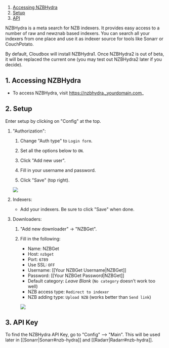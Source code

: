 

<!-- TOC depthFrom:1 depthTo:6 withLinks:1 updateOnSave:0 orderedList:0 -->

1. [Accessing NZBHydra](#1-accessing-nzb-hydra)
2. [Setup](#2-setup)
3. [API](#3-api-key)

<!-- /TOC -->


NZBHydra is a meta search for NZB indexers. It provides easy access to a number of raw and newznab based indexers. You can search all your indexers from one place and use it as indexer source for tools like Sonarr or CouchPotato.

By default, Cloudbox will install NZBHydra1. Once NZBHydra2 is out of beta, it will be replaced the current one (you may test out NZBHydra2 later if you decide). 

## 1. Accessing NZBHydra

- To access NZBHydra, visit https://nzbhydra._yourdomain.com_

## 2. Setup

Enter setup by clicking on "Config" at the top.

1. "Authorization":

    1. Change "Auth type" to `Login form`.

    1. Set all the options below to `ON`.
    1. Click "Add new user". 
    1. Fill in your username and password.
    1. Click "Save" (top right).
    
    ![](https://i.imgur.com/IAxSk4P.png)

 1. Indexers:

    - Add your indexers. Be sure to click "Save" when done.

 1. Downloaders:

    1. "Add new downloader" -> "NZBGet".

    1. Fill in the following:
       - Name: NZBGet
       - Host: `nzbget`
       - Port: `6789`
       - Use SSL: `OFF`
       - Username: [[Your NZBGet Username|NZBGet]]
       - Password: [[Your NZBGet Password|NZBGet]]
       - Default category: _Leave Blank_ (`No category` doesn't work too well)
       - NZB access type: `Redirect to indexer`
       - NZB adding type: `Upload NZB` (works better than `Send link`) 
  
       ![](https://i.imgur.com/n3ZV0Ki.png)

## 3. API Key

To find the NZBHydra API Key, go to "Config" --> "Main". This will be used later in [[Sonarr|Sonarr#nzb-hydra]] and [[Radarr|Radarr#nzb-hydra]].